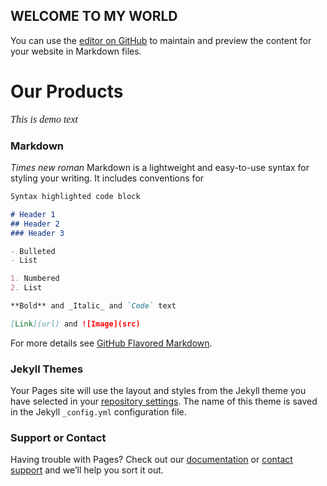 ## WELCOME TO MY WORLD

You can use the [editor on GitHub](https://github.com/omkarbhoite25/Omkar/edit/master/index.md) to maintain and preview the content for your website in Markdown files.
<!DOCTYPE html>
<html>
   <head>
      <title>HTML Font</title>
   </head>

   <body>
      <h1>Our Products</h1>
      <p style="font-family:georgia,garamond,serif;font-size:16px;font-style:italic;">
         This is demo text
      </p>
  
  <p style="font-family :times new roman;font-size:15px>"Hello !!! everyone I'm Omkar and I am a Instrumentation & Control Engineer. Let's explore my world of engineering. </p>
   </body>
</html>

    

### Markdown
_Times new roman_
Markdown is a lightweight and easy-to-use syntax for styling your writing. It includes conventions for

```markdown
Syntax highlighted code block

# Header 1
## Header 2
### Header 3

- Bulleted
- List

1. Numbered
2. List

**Bold** and _Italic_ and `Code` text

[Link](url) and ![Image](src)
```

For more details see [GitHub Flavored Markdown](https://guides.github.com/features/mastering-markdown/).

### Jekyll Themes

Your Pages site will use the layout and styles from the Jekyll theme you have selected in your [repository settings](https://github.com/omkarbhoite25/Omkar/settings). The name of this theme is saved in the Jekyll `_config.yml` configuration file.

### Support or Contact

Having trouble with Pages? Check out our [documentation](https://help.github.com/categories/github-pages-basics/) or [contact support](https://github.com/contact) and we’ll help you sort it out.
